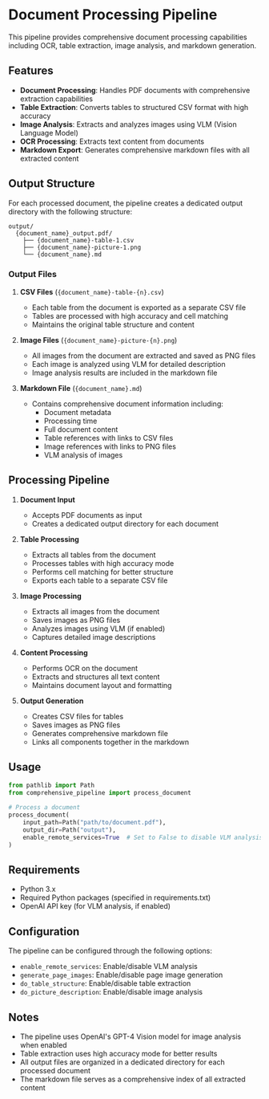 # Document Processing Pipeline

This pipeline provides comprehensive document processing capabilities including OCR, table extraction, image analysis, and markdown generation.

## Features

- **Document Processing**: Handles PDF documents with comprehensive extraction capabilities
- **Table Extraction**: Converts tables to structured CSV format with high accuracy
- **Image Analysis**: Extracts and analyzes images using VLM (Vision Language Model)
- **OCR Processing**: Extracts text content from documents
- **Markdown Export**: Generates comprehensive markdown files with all extracted content

## Output Structure

For each processed document, the pipeline creates a dedicated output directory with the following structure:

```
output/
  {document_name}_output.pdf/
    ├── {document_name}-table-1.csv
    ├── {document_name}-picture-1.png
    └── {document_name}.md
```

### Output Files

1. **CSV Files** (`{document_name}-table-{n}.csv`)
   - Each table from the document is exported as a separate CSV file
   - Tables are processed with high accuracy and cell matching
   - Maintains the original table structure and content

2. **Image Files** (`{document_name}-picture-{n}.png`)
   - All images from the document are extracted and saved as PNG files
   - Each image is analyzed using VLM for detailed description
   - Image analysis results are included in the markdown file

3. **Markdown File** (`{document_name}.md`)
   - Contains comprehensive document information including:
     - Document metadata
     - Processing time
     - Full document content
     - Table references with links to CSV files
     - Image references with links to PNG files
     - VLM analysis of images

## Processing Pipeline

1. **Document Input**
   - Accepts PDF documents as input
   - Creates a dedicated output directory for each document

2. **Table Processing**
   - Extracts all tables from the document
   - Processes tables with high accuracy mode
   - Performs cell matching for better structure
   - Exports each table to a separate CSV file

3. **Image Processing**
   - Extracts all images from the document
   - Saves images as PNG files
   - Analyzes images using VLM (if enabled)
   - Captures detailed image descriptions

4. **Content Processing**
   - Performs OCR on the document
   - Extracts and structures all text content
   - Maintains document layout and formatting

5. **Output Generation**
   - Creates CSV files for tables
   - Saves images as PNG files
   - Generates comprehensive markdown file
   - Links all components together in the markdown

## Usage

```python
from pathlib import Path
from comprehensive_pipeline import process_document

# Process a document
process_document(
    input_path=Path("path/to/document.pdf"),
    output_dir=Path("output"),
    enable_remote_services=True  # Set to False to disable VLM analysis
)
```

## Requirements

- Python 3.x
- Required Python packages (specified in requirements.txt)
- OpenAI API key (for VLM analysis, if enabled)

## Configuration

The pipeline can be configured through the following options:

- `enable_remote_services`: Enable/disable VLM analysis
- `generate_page_images`: Enable/disable page image generation
- `do_table_structure`: Enable/disable table extraction
- `do_picture_description`: Enable/disable image analysis

## Notes

- The pipeline uses OpenAI's GPT-4 Vision model for image analysis when enabled
- Table extraction uses high accuracy mode for better results
- All output files are organized in a dedicated directory for each processed document
- The markdown file serves as a comprehensive index of all extracted content 
